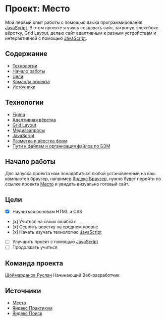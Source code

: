# Проект: Место

Мой первый опыт работы с помощью языка программирования [JavaScript](#). В этом проекте я учусь создавать сайт, затронув флексбокс-вёрстку, Grid Layout, делаю сайт адаптивным к разным устройствам и интерактивной с помощью [JavaScript](#).

## Содержание
- [Технологии](#технологии)
- [Начало работы](#начало-работы)
- [Цели](#цели)
- [Команда проекта](#команда-проекта)
- [Источники](#источники)

## Технологии
- [Figma](#)
- [Адаптивная вёрстка](#)
- [Grid Layout](#)
- [Медиазапросы](#)
- [JavaScript](#)
- [Разметка и вёрстка форм](#)
- [Пути к файлам и организация файлов по БЭМ](#)

## Начало работы
Для запуска проекта нам понадобиться любой установленный на ваш компьютер браузер, например [Яндекс Браузер](https://browser.yandex.ru/), нужно будет перейти по ссылке проекта [Место](https://rusash.github.io/russian-travel/) и увидеть визуально готовый сайт.

## Цели
- [x] Научиться основам HTML и CSS
- [х] Учиться на своих ошибках
- [х] Освоить верстку на среднем уровне
- [х] Начать изучать технологию [JavaScript](#)
- [ ] Улучшить проект с помощью [JavaScript](#)
- [ ] Продолжать учиться

## Команда проекта
[Шоймарданов Руслан](https://t.me/rusa_sh) Начинающий Веб-разработчик

## Источники
- [Место](https://rusash.github.io/russian-travel/)
- [Яндекс Практикум](#)
- [Яндекс Поиск](#)
